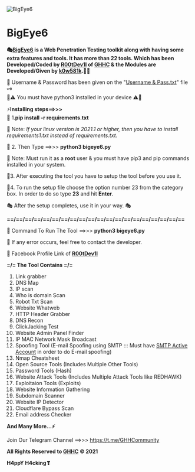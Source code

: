 ![BigEye6](https://user-images.githubusercontent.com/80751079/118937359-45e3d680-b96f-11eb-9414-8c282625dc66.png)
# BigEye6

**🎭[BigEye6](https://github.com/GHHCommunity/BigEye6) is a Web Penetration Testing toolkit along with having some extra features and tools. It has more than 22 tools. Which has been Developed/Coded by [R00tDev1l](https://www.facebook.com/indra.das.11267) of [GHHC](https://www.facebook.com/GHH.Community) &amp; the Modules are Developed/Given by **[k0w581k](https://www.facebook.com/kurais.kowshik.562)**.👨‍💻**


🔐 Username & Password has been given on the "[Username & Pass.txt](https://raw.githubusercontent.com/GHHCommunity/BigEye6/main/Username%20%26%20Pass.txt)" file 🗝\
📝⚠ You must have python3 installed in your device ⚠📝

⚡**Installing steps==>>>**\
🎯 1.**pip install -r requirements.txt**

📝 Note: _If your linux version is 2021.1 or higher, then you have to install  requirements1.txt instead of requirements.txt._

🎯 2.  Then Type ==>>> **python3 bigeye6.py**

📝 Note: Must run it as a **root** user & you must have pip3 and pip commands installed in your system.

🎯3. After executing the tool you have to setup the tool before you use it.

🎯4. To run the setup file choose the option number 23 from the category box. In order to do so type **23** and hit **Enter**.

🎭 After the setup completes, use it in your way. 🎭


**==/==/==/==/==/==/==/==/==/==/==/==/==/==/==/==/==/==/==/==**

🔐 Command To Run The Tool ==>>> **python3 bigeye6.py**



📌 If any error occurs, feel free to contact the developer.

🔗 Facebook Profile Link of **[R00tDev1l](https://www.facebook.com/indra.das.11267)**


**=/= The Tool Contains =/=**
1. Link grabber
2. DNS Map
3. IP scan
4. Who is domain Scan
5. Robot Txt Scan
6. Website Whatweb
7. HTTP Header Grabber
8. DNS Recon
9. ClickJacking Test
10. Website Admin Panel Finder
11. IP MAC Network Mask Broadcast
12. Spoofing Tool (E-mail Spoofing using SMTP ::: Must have [SMTP Active Account](https://app.smtp2go.com/login/) in order to do E-mail spoofing)
13. Nmap Cheatsheet
14. Open Source Tools (Includes Multiple Other Tools)
15. Password Tools (Hash)
16. Website Attack Tools (Includes Multiple Attack Tools like REDHAWK)
17. Exploitaion Tools (Exploits)
18. Website Information Gathering
19. Subdomain Scanner
20. Website IP Detector
21. Cloudflare Bypass Scan
22. Email address Checker

**And Many More...⚡**

Join Our Telegram Channel ==>>> https://t.me/GHHCommunity

**All Rights Reserved to [GHHC](https://www.facebook.com/GHH.Community) © 2021**

**H4ppY H4cking❣**
